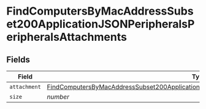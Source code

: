 # FindComputersByMacAddressSubset200ApplicationJSONPeripheralsPeripheralsAttachments


## Fields

| Field                                                                                                                                                                                                                   | Type                                                                                                                                                                                                                    | Required                                                                                                                                                                                                                | Description                                                                                                                                                                                                             | Example                                                                                                                                                                                                                 |
| ----------------------------------------------------------------------------------------------------------------------------------------------------------------------------------------------------------------------- | ----------------------------------------------------------------------------------------------------------------------------------------------------------------------------------------------------------------------- | ----------------------------------------------------------------------------------------------------------------------------------------------------------------------------------------------------------------------- | ----------------------------------------------------------------------------------------------------------------------------------------------------------------------------------------------------------------------- | ----------------------------------------------------------------------------------------------------------------------------------------------------------------------------------------------------------------------- |
| `attachment`                                                                                                                                                                                                            | [FindComputersByMacAddressSubset200ApplicationJSONPeripheralsPeripheralsAttachmentsAttachment](../../models/operations/findcomputersbymacaddresssubset200applicationjsonperipheralsperipheralsattachmentsattachment.md) | :heavy_minus_sign:                                                                                                                                                                                                      | N/A                                                                                                                                                                                                                     |                                                                                                                                                                                                                         |
| `size`                                                                                                                                                                                                                  | *number*                                                                                                                                                                                                                | :heavy_minus_sign:                                                                                                                                                                                                      | N/A                                                                                                                                                                                                                     | 1                                                                                                                                                                                                                       |
